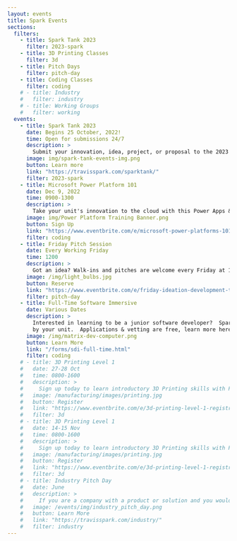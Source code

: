 ```yaml
---
layout: events
title: Spark Events
sections:
  filters:
    - title: Spark Tank 2023
      filter: 2023-spark
    - title: 3D Printing Classes
      filter: 3d
    - title: Pitch Days
      filter: pitch-day
    - title: Coding Classes
      filter: coding
    # - title: Industry
    #   filter: industry
    # - title: Working Groups
    #   filter: working
  events:
    - title: Spark Tank 2023
      date: Begins 25 October, 2022!
      time: Open for submissions 24/7
      description: >
        Submit your innovation, idea, project, or proposal to the 2023 Spark Tank and help the USAF and your fellow airmen "accelerate change".
      image: img/spark-tank-events-img.png
      button: Learn more
      link: "https://travisspark.com/sparktank/"
      filter: 2023-spark
    - title: Microsoft Power Platform 101
      date: Dec 9, 2022
      time: 0900-1300
      description: >
        Take your unit's innovation to the cloud with this Power Apps & Power Automate Training provided by Microsoft and hosted by Phoenix Spark!
      image: img/Power Platform Training Banner.png
      button: Sign Up
      link: "https://www.eventbrite.com/e/microsoft-power-platforms-101-video-conference-or-in-person-tickets-473506289057"
      filter: coding
    - title: Friday Pitch Session
      date: Every Working Friday
      time: 1200
      description: >
        Got an idea? Walk-ins and pitches are welcome every Friday at 1200. Big or small, Phoenix Spark is here to help you develop your idea into an innovation project.
      image: /img/light_bulbs.jpg
      button: Reserve
      link: "https://www.eventbrite.com/e/friday-ideation-development-tickets-211387905917"
      filter: pitch-day
    - title: Full-Time Software Immersive
      date: Various Dates
      description: >
        Interested in learning to be a junior software developer?  Spark & Tron offer a full-time, 3-month course that can be funded
        by your unit.  Applications & vetting are free, learn more here!
      image: /img/matrix-dev-computer.png
      button: Learn More
      link: "/forms/sdi-full-time.html"
      filter: coding
    # - title: 3D Printing Level 1
    #   date: 27-28 Oct
    #   time: 0800-1600
    #   description: >
    #     Sign up today to learn introductory 3D Printing skills with Phoenix Spark at the Lt. Gen John Gonge Innovation Lab.
    #   image: /manufacturing/images/printing.jpg
    #   button: Register
    #   link: "https://www.eventbrite.com/e/3d-printing-level-1-registration-441347842277?aff=website"
    #   filter: 3d
    # - title: 3D Printing Level 1
    #   date: 14-15 Nov
    #   time: 0800-1600
    #   description: >
    #     Sign up today to learn introductory 3D Printing skills with Phoenix Spark at the Lt. Gen John Gonge Innovation Lab.
    #   image: /manufacturing/images/printing.jpg
    #   button: Register
    #   link: "https://www.eventbrite.com/e/3d-printing-level-1-registration-441348594527?aff=website"
    #   filter: 3d
    # - title: Industry Pitch Day
    #   date: June
    #   description: >
    #     If you are a company with a product or solution and you would like the opportuntiy to demo your product to potential customers at Travis AFB, sign up for our Industry Pitch Day.
    #   image: /events/img/industry_pitch_day.png
    #   button: Learn More
    #   link: "https://travisspark.com/industry/"
    #   filter: industry
---
```

